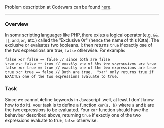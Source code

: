 Problem description at Codewars can be found
[here](https://www.codewars.com/kata/56fa3c5ce4d45d2a52001b3c/train/python).

-------------

### Overview
In some scripting languages like PHP, there exists a logical operator (e.g. `&&`, `||`, `and`, `or`,
etc.) called the "Exclusive Or" (hence the name of this Kata). The exclusive or evaluates two
booleans. It then returns `true` if exactly one of the two expressions are true, `false` otherwise.
For example:
```
false xor false == false // since both are false
true xor false == true // exactly one of the two expressions are true
false xor true == true // exactly one of the two expressions are true
true xor true == false // Both are true.  "xor" only returns true if EXACTLY one of the two expressions evaluate to true.
```

### Task
Since we cannot define keywords in Javascript (well, at least I don't know how to do it), your task
is to define a function `xor(a, b)` where `a` and `b` are the two expressions to be evaluated. Your
`xor` function should have the behaviour described above, returning `true` if exactly one of the two
expressions evaluate to true, `false` otherwise.
